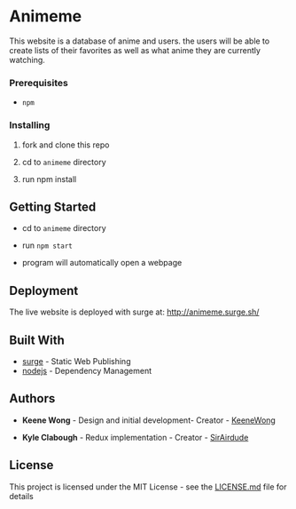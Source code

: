 # Animeme

This website is a database of anime and users. the users will be able to create lists of their favorites as well as what anime they are currently watching.

### Prerequisites

- `npm`

### Installing

1. fork and clone this repo

2. cd to `animeme` directory

3. run npm install

## Getting Started

- cd to `animeme` directory

- run `npm start`

- program will automatically open a webpage

## Deployment

The live website is deployed with surge at: <http://animeme.surge.sh/>

## Built With

- [surge](https://surge.sh/) - Static Web Publishing
- [nodejs](https://nodejs.org/en/) - Dependency Management

## Authors

- **Keene Wong** - Design and initial development- Creator - [KeeneWong](https://github.com/KeeneWong)

- **Kyle Clabough** - Redux implementation - Creator - [SirAirdude](https://github.com/SirAirdude)

## License

This project is licensed under the MIT License - see the [LICENSE.md](LICENSE.md) file for details
